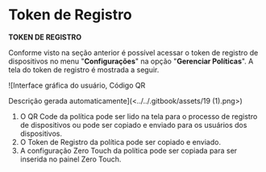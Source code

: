 # Token de Registro

**TOKEN DE REGISTRO**

Conforme visto na seção anterior é possível acessar o token de registro de dispositivos no menu "**Configurações**" na opção "**Gerenciar Políticas**". A tela do token de registro é mostrada a seguir.

![Interface gráfica do usuário, Código QR

Descrição gerada automaticamente](<../../.gitbook/assets/19 (1).png>)

1. O QR Code da política pode ser lido na tela para o processo de registro de dispositivos ou pode ser copiado e enviado para os usuários dos dispositivos.
2. O Token de Registro da política pode ser copiado e enviado.
3. A configuração Zero Touch da política pode ser copiada para ser inserida no painel Zero Touch.





<figure><img src="broken-reference" alt=""><figcaption></figcaption></figure>
